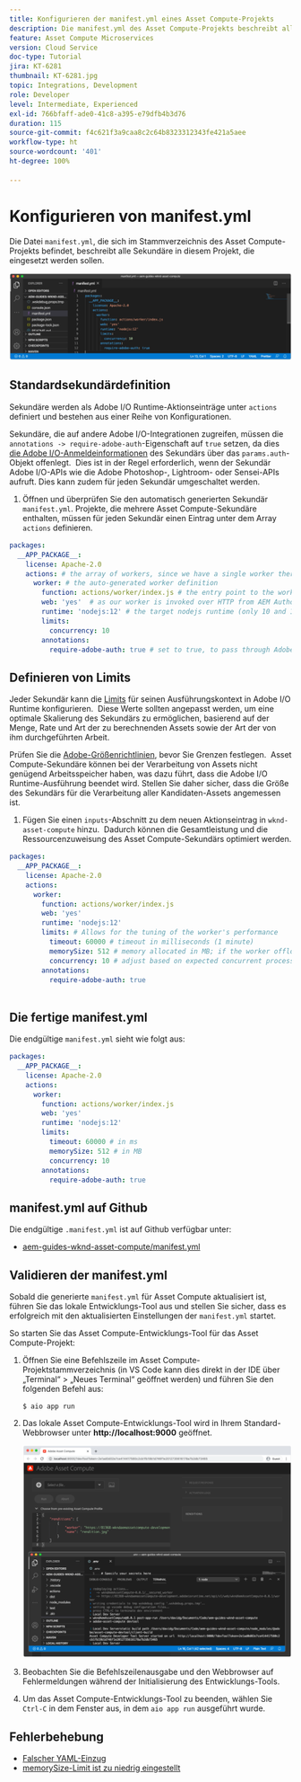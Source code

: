 ```yaml
---
title: Konfigurieren der manifest.yml eines Asset Compute-Projekts
description: Die manifest.yml des Asset Compute-Projekts beschreibt alle zu verteilenden Sekundäre in diesem Projekt.
feature: Asset Compute Microservices
version: Cloud Service
doc-type: Tutorial
jira: KT-6281
thumbnail: KT-6281.jpg
topic: Integrations, Development
role: Developer
level: Intermediate, Experienced
exl-id: 766bfaff-ade0-41c8-a395-e79dfb4b3d76
duration: 115
source-git-commit: f4c621f3a9caa8c2c64b8323312343fe421a5aee
workflow-type: ht
source-wordcount: '401'
ht-degree: 100%

---
```


# Konfigurieren von manifest.yml

Die Datei `manifest.yml`, die sich im Stammverzeichnis des Asset Compute-Projekts befindet, beschreibt alle Sekundäre in diesem Projekt, die eingesetzt werden sollen.

![manifest.yml](./assets/manifest/manifest.png)

## Standardsekundärdefinition

Sekundäre werden als Adobe I/O Runtime-Aktionseinträge unter `actions` definiert und bestehen aus einer Reihe von Konfigurationen.

Sekundäre, die auf andere Adobe I/O-Integrationen zugreifen, müssen die `annotations -> require-adobe-auth`-Eigenschaft auf `true` setzen, da dies [die Adobe I/O-Anmeldeinformationen](https://experienceleague.adobe.com/docs/asset-compute/using/extend/develop-custom-application.html?lang=de#access-adobe-apis) des Sekundärs über das `params.auth`-Objekt offenlegt.  Dies ist in der Regel erforderlich, wenn der Sekundär Adobe I/O-APIs wie die Adobe Photoshop-, Lightroom- oder Sensei-APIs aufruft. Dies kann zudem für jeden Sekundär umgeschaltet werden.

1. Öffnen und überprüfen Sie den automatisch generierten Sekundär `manifest.yml`. Projekte, die mehrere Asset Compute-Sekundäre enthalten, müssen für jeden Sekundär einen Eintrag unter dem Array `actions` definieren.

```yml
packages:
  __APP_PACKAGE__:
    license: Apache-2.0
    actions: # the array of workers, since we have a single worker there is only one entry beneath actions
      worker: # the auto-generated worker definition
        function: actions/worker/index.js # the entry point to the worker 
        web: 'yes'  # as our worker is invoked over HTTP from AEM Author service
        runtime: 'nodejs:12' # the target nodejs runtime (only 10 and 12 are supported)
        limits:
          concurrency: 10
        annotations:
          require-adobe-auth: true # set to true, to pass through Adobe I/O access token/client id via params.auth in the worker, typically required when the worker calls out to Adobe I/O APIs such as the Adobe Photoshop, Lightroom or Sensei APIs.
```

## Definieren von Limits

Jeder Sekundär kann die [Limits](https://www.adobe.io/apis/experienceplatform/runtime/docs.html#!adobedocs/adobeio-runtime/master/guides/system_settings.md) für seinen Ausführungskontext in Adobe I/O Runtime konfigurieren.  Diese Werte sollten angepasst werden, um eine optimale Skalierung des Sekundärs zu ermöglichen, basierend auf der Menge, Rate und Art der zu berechnenden Assets sowie der Art der von ihm durchgeführten Arbeit.

Prüfen Sie die [Adobe-Größenrichtlinien](https://experienceleague.adobe.com/docs/asset-compute/using/extend/develop-custom-application.html?lang=de#sizing-workers), bevor Sie Grenzen festlegen.  Asset Compute-Sekundäre können bei der Verarbeitung von Assets nicht genügend Arbeitsspeicher haben, was dazu führt, dass die Adobe I/O Runtime-Ausführung beendet wird. Stellen Sie daher sicher, dass die Größe des Sekundärs für die Verarbeitung aller Kandidaten-Assets angemessen ist.

1. Fügen Sie einen `inputs`-Abschnitt zu dem neuen Aktionseintrag in `wknd-asset-compute` hinzu.  Dadurch können die Gesamtleistung und die Ressourcenzuweisung des Asset Compute-Sekundärs optimiert werden.

```yml
packages:
  __APP_PACKAGE__:
    license: Apache-2.0
    actions: 
      worker:
        function: actions/worker/index.js 
        web: 'yes' 
        runtime: 'nodejs:12'
        limits: # Allows for the tuning of the worker's performance
          timeout: 60000 # timeout in milliseconds (1 minute)
          memorySize: 512 # memory allocated in MB; if the worker offloads heavy computational work to other Web services this number can be reduced
          concurrency: 10 # adjust based on expected concurrent processing and timeout 
        annotations:
          require-adobe-auth: true
           
```

## Die fertige manifest.yml

Die endgültige `manifest.yml` sieht wie folgt aus:

```yml
packages:
  __APP_PACKAGE__:
    license: Apache-2.0
    actions: 
      worker:
        function: actions/worker/index.js 
        web: 'yes' 
        runtime: 'nodejs:12'
        limits:
          timeout: 60000 # in ms
          memorySize: 512 # in MB
          concurrency: 10 
        annotations:
          require-adobe-auth: true
```

## manifest.yml auf Github

Die endgültige `.manifest.yml` ist auf Github verfügbar unter:

+ [aem-guides-wknd-asset-compute/manifest.yml](https://github.com/adobe/aem-guides-wknd-asset-compute/blob/master/manifest.yml)


## Validieren der manifest.yml

Sobald die generierte `manifest.yml` für Asset Compute aktualisiert ist, führen Sie das lokale Entwicklungs-Tool aus und stellen Sie sicher, dass es erfolgreich mit den aktualisierten Einstellungen der `manifest.yml` startet.

So starten Sie das Asset Compute-Entwicklungs-Tool für das Asset Compute-Projekt:

1. Öffnen Sie eine Befehlszeile im Asset Compute-Projektstammverzeichnis (in VS Code kann dies direkt in der IDE über „Terminal“ > „Neues Terminal“ geöffnet werden) und führen Sie den folgenden Befehl aus:

   ```
   $ aio app run
   ```

1. Das lokale Asset Compute-Entwicklungs-Tool wird in Ihrem Standard-Webbrowser unter __http://localhost:9000__ geöffnet.

   ![aio app run](assets/environment-variables/aio-app-run.png)

1. Beobachten Sie die Befehlszeilenausgabe und den Webbrowser auf Fehlermeldungen während der Initialisierung des Entwicklungs-Tools.
1. Um das Asset Compute-Entwicklungs-Tool zu beenden, wählen Sie `Ctrl-C` in dem Fenster aus, in dem `aio app run` ausgeführt wurde.

## Fehlerbehebung

+ [Falscher YAML-Einzug](../troubleshooting.md#incorrect-yaml-indentation)
+ [memorySize-Limit ist zu niedrig eingestellt](../troubleshooting.md#memorysize-limit-is-set-too-low)
